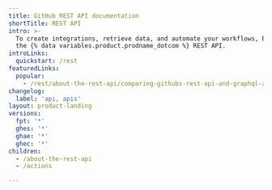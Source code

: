 ```yaml
---
title: GitHub REST API documentation
shortTitle: REST API
intro: >-
  To create integrations, retrieve data, and automate your workflows, build with
  the {% data variables.product.prodname_dotcom %} REST API.
introLinks:
  quickstart: /rest
featuredLinks:
  popular:
    - /rest/about-the-rest-api/comparing-githubs-rest-api-and-graphql-api
changelog:
  label: 'api, apis'
layout: product-landing
versions:
  fpt: '*'
  ghes: '*'
  ghae: '*'
  ghec: '*'
children:
  - /about-the-rest-api
  - /actions

---
```




<!-- Content after this section is automatically generated -->
